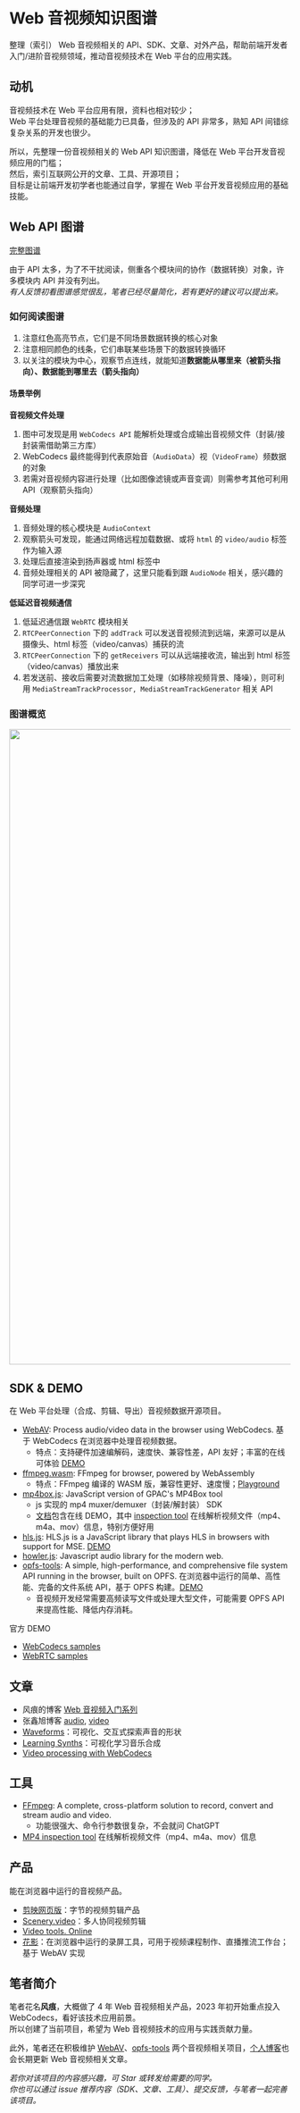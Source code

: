 # Web 音视频知识图谱

整理（索引） Web 音视频相关的 API、SDK、文章、对外产品，帮助前端开发者入门/进阶音视频领域，推动音视频技术在 Web 平台的应用实践。

## 动机

音视频技术在 Web 平台应用有限，资料也相对较少；  
Web 平台处理音视频的基础能力已具备，但涉及的 API 非常多，熟知 API 间错综复杂关系的开发也很少。

所以，先整理一份音视频相关的 Web API 知识图谱，降低在 Web 平台开发音视频应用的门槛；  
然后，索引互联网公开的文章、工具、开源项目；  
目标是让前端开发初学者也能通过自学，掌握在 Web 平台开发音视频应用的基础技能。

## Web API 图谱

[完整图谱](https://www.processon.com/view/link/661b519329eb742733da24fb?cid=661b50541c0cb632e514c499)

由于 API 太多，为了不干扰阅读，侧重各个模块间的协作（数据转换）对象，许多模块内 API 并没有列出。  
_有人反馈初看图谱感觉很乱，笔者已经尽量简化，若有更好的建议可以提出来。_

### 如何阅读图谱

1. 注意红色高亮节点，它们是不同场景数据转换的核心对象
2. 注意相同颜色的线条，它们串联某些场景下的数据转换循环
3. 以关注的模块为中心，观察节点连线，就能知道**数据能从哪里来（被箭头指向）、数据能到哪里去（箭头指向）**

#### 场景举例

**音视频文件处理**

1. 图中可发现是用 `WebCodecs API` 能解析处理或合成输出音视频文件（封装/接封装需借助第三方库）
2. WebCodecs 最终能得到代表原始音（`AudioData`）视（`VideoFrame`）频数据的对象
3. 若需对音视频内容进行处理（比如图像滤镜或声音变调）则需参考其他可利用 API（观察箭头指向）

**音频处理**

1. 音频处理的核心模块是 `AudioContext`
2. 观察箭头可发现，能通过网络远程加载数据、或将 `html` 的 `video/audio` 标签作为输入源
3. 处理后直接渲染到扬声器或 html 标签中
4. 音频处理相关的 API 被隐藏了，这里只能看到跟 `AudioNode` 相关，感兴趣的同学可进一步深究

**低延迟音视频通信**

1. 低延迟通信跟 `WebRTC` 模块相关
2. `RTCPeerConnection` 下的 `addTrack` 可以发送音视频流到远端，来源可以是从摄像头、html 标签（video/canvas）捕获的流
3. `RTCPeerConnection` 下的 `getReceivers` 可以从远端接收流，输出到 html 标签（video/canvas）播放出来
4. 若发送前、接收后需要对流数据加工处理（如移除视频背景、降噪），则可利用 `MediaStreamTrackProcessor, MediaStreamTrackGenerator` 相关 API

### 图谱概览

<img width="1138" src="https://github.com/hughfenghen/WebAV-KnowledgeGraph/assets/3307051/bc722748-ec7e-4f32-a60b-7d165be3aad6">

## SDK & DEMO

在 Web 平台处理（合成、剪辑、导出）音视频数据开源项目。

- [WebAV](https://github.com/hughfenghen/WebAV): Process audio/video data in the browser using WebCodecs. 基于 WebCodecs 在浏览器中处理音视频数据。
  - 特点：支持硬件加速编解码，速度快、兼容性差，API 友好；丰富的在线可体验 [DEMO](https://hughfenghen.github.io/WebAV/demo/)
- [ffmpeg.wasm](https://github.com/ffmpegwasm/ffmpeg.wasm): FFmpeg for browser, powered by WebAssembly
  - 特点：FFmpeg 编译的 WASM 版，兼容性更好、速度慢；[Playground](https://ffmpegwasm.netlify.app/playground)
- [mp4box.js](https://github.com/gpac/mp4box.js): JavaScript version of GPAC's MP4Box tool
  - js 实现的 mp4 muxer/demuxer（封装/解封装） SDK
  - [文档](https://gpac.github.io/mp4box.js/)包含在线 DEMO，其中 [inspection tool](https://gpac.github.io/mp4box.js/test/filereader.html) 在线解析视频文件（mp4、m4a、mov）信息，特别方便好用
- [hls.js](https://github.com/video-dev/hls.js): HLS.js is a JavaScript library that plays HLS in browsers with support for MSE. [DEMO](https://hlsjs.video-dev.org/demo/)
- [howler.js](https://github.com/goldfire/howler.js): Javascript audio library for the modern web.
- [opfs-tools](https://github.com/hughfenghen/opfs-tools): A simple, high-performance, and comprehensive file system API running in the browser, built on OPFS. 在浏览器中运行的简单、高性能、完备的文件系统 API，基于 OPFS 构建。[DEMO](https://hughfenghen.github.io/opfs-tools-explorer/)
  - 音视频开发经常需要高频读写文件或处理大型文件，可能需要 OPFS API 来提高性能、降低内存消耗。

官方 DEMO

- [WebCodecs samples](https://w3c.github.io/webcodecs/samples/)
- [WebRTC samples](https://webrtc.github.io/samples)

## 文章

- 风痕的博客 [Web 音视频入门系列](https://hughfenghen.github.io/tag/WebCodecs/)
- 张鑫旭博客 [audio](https://www.zhangxinxu.com/wordpress/tag/audio/), [video](https://www.zhangxinxu.com/wordpress/tag/video/)
- [Waveforms](https://pudding.cool/2018/02/waveforms/)：可视化、交互式探索声音的形状
- [Learning Synths](https://learningsynths.ableton.com/en/get-started)：可视化学习音乐合成
- [Video processing with WebCodecs](https://developer.chrome.com/docs/web-platform/best-practices/webcodecs)

## 工具

- [FFmpeg](https://ffmpeg.org/): A complete, cross-platform solution to record, convert and stream audio and video.
  - 功能很强大、命令行参数很复杂，不会就问 ChatGPT
- [MP4 inspection tool](https://gpac.github.io/mp4box.js/test/filereader.html) 在线解析视频文件（mp4、m4a、mov）信息

## 产品

能在浏览器中运行的音视频产品。

- [剪映网页版](https://www.capcut.cn/web)：字节的视频剪辑产品
- [Scenery.video](https://scenery.video)：多人协同视频剪辑
- [Video tools. Online](https://clideo.com/)
- [花影](https://github.com/hughfenghen/bloom-shadow)：在浏览器中运行的录屏工具，可用于视频课程制作、直播推流工作台；基于 WebAV 实现

## 笔者简介

笔者花名**风痕**，大概做了 4 年 Web 音视频相关产品，2023 年初开始重点投入 WebCodecs，看好该技术应用前景。  
所以创建了当前项目，希望为 Web 音视频技术的应用与实践贡献力量。

此外，笔者还在积极维护 [WebAV](https://github.com/hughfenghen/WebAV)、[opfs-tools](https://github.com/hughfenghen/opfs-tools) 两个音视频相关项目，[个人博客](https://hughfenghen.github.io/)也会长期更新 Web 音视频相关文章。

_若你对该项目的内容感兴趣，可 Star 或转发给需要的同学。_  
_你也可以通过 issue 推荐内容（SDK、文章、工具）、提交反馈，与笔者一起完善该项目。_
